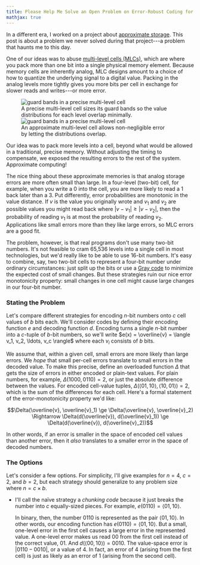 ```yaml
---
title: Please Help Me Solve an Open Problem on Error-Robust Coding for Approximate Multi-Level Memory Cells
mathjax: true
---
```

In a different era, I worked on a project about [approximate storage][approxstorage].
This post is about a problem we never solved during that project---a problem that haunts me to this day.

One of our ideas was to abuse [multi-level cells (MLCs)][mlc], which are where you pack more than one bit into a single physical memory element.
Because memory cells are inherently analog, MLC designs amount to a choice of how to quantize the underlying signal to a digital value.
Packing in the analog levels more tightly gives you more bits per cell in exchange for slower reads and writes---or more error.

<figure style="max-width: 400px;">
<img src="{{site.base}}/media/approxstorage/mlc-precise.svg"
  alt="guard bands in a precise multi-level cell">
<figcaption>A precise multi-level cell sizes its guard bands so the value distributions for each level overlap minimally.</figcaption>
<img src="{{site.base}}/media/approxstorage/mlc-approx.svg"
  alt="guard bands in a precise multi-level cell">
<figcaption>An approximate multi-level cell allows non-negligible error by letting the distributions overlap.</figcaption>
</figure>

Our idea was to pack more levels into a cell, beyond what would be allowed in a traditional, precise memory.
Without adjusting the timing to compensate, we exposed the resulting errors to the rest of the system.
Approximate computing!

The nice thing about these approximate memories is that analog storage errors are more often small than large.
In a four-level (two-bit) cell, for example, when you write a 0 into the cell, you are more likely to read a 1 back later than a 3.
Put differently, error probabilities are monotonic in the value distance.
If $v$ is the value you originally wrote and $v_1$ and $v_2$ are possible values you might read back where $|v - v_1| \ge |v - v_2|$, then the probability of reading $v_1$ is at most the probability of reading $v_2$.
Applications like small errors more than they like large errors, so MLC errors are a good fit.

The problem, however, is that real programs don't use many two-bit numbers.
It's not feasible to cram 65,536 levels into a single cell in most technologies, but we'd really like to be able to use 16-bit numbers.
It's easy to combine, say, two two-bit cells to represent a four-bit number under ordinary circumstances: just split up the bits or use a [Gray code][] to minimize the expected cost of small changes.
But these strategies ruin our nice error monotonicity property:
small changes in one cell might cause large changes in our four-bit number.

### Stating the Problem

Let's compare different strategies for encoding $n$-bit numbers onto $c$ cell values of $b$ bits each.
We'll consider codes by defining their encoding function $e$ and decoding function $d$.
Encoding turns a single $n$-bit number into a $c$-tuple of $b$-bit numbers, so we'll write $e(x) = \overline{v} = \langle v_1, v_2, \ldots, v_c \rangle$ where each $v_i$ consists of $b$ bits.

We assume that, within a given cell, small errors are more likely than large errors.
We *hope* that small per-cell errors translate to small errors in the decoded value.
To make this precise, define an overloaded function $\Delta$ that gets the size of errors in either encoded or plain-text values.
For plain numbers, for example, $\Delta(1000, 0110) = 2$, or just the absolute difference between the values.
For encoded cell-value tuples, $\Delta(\langle 01, 10 \rangle, \langle 10, 01 \rangle) = 2$, which is the sum of the differences for each cell.
Here's a formal statement of the error-monotonicity property we'd like:

$$\Delta(\overline{v}, \overline{v}_1) \ge \Delta(\overline{v}, \overline{v}_2)
\Rightarrow
\Delta(d(\overline{v}), d(\overline{v}_1)) \ge \Delta(d(\overline{v}), d(\overline{v}_2))$$

In other words, if an error is smaller in the space of encoded cell values than another error, then it *also* translates to a smaller error in the space of decoded numbers.

### The Options

Let's consider a few options.
For simplicity, I'll give examples for $n=4$, $c=2$, and $b=2$, but each strategy should generalize to any problem size where $n = c \times b$.

* I'll call the naïve strategy a *chunking code* because it just breaks the number into $c$ equally-sized pieces.
  For example, $e(0110) = \langle 01, 10 \rangle$.

  In binary, then, the number $0110$ is represented as the pair $\langle 01, 10 \rangle$.
  In other words, our encoding function has $e(0110) = \langle 01, 10 \rangle$.
  But a small, one-level error in the first cell causes a large error in the represented value.
  A one-level error makes us read $00$ from the first cell instead of the correct value, $01$.
  And $d(\langle 00, 10 \rangle) = 0010$.
  The value-space error is $|0110 - 0010|$, or a value of 4.
  In fact, an error of 4 (arising from the first cell) is just as likely as an error of 1 (arising from the second cell).

[approxstorage]: https://dl.acm.org/citation.cfm?id=2644808
[mlc]: https://en.wikipedia.org/wiki/Multi-level_cell
[gray code]: https://en.wikipedia.org/wiki/Gray_code
